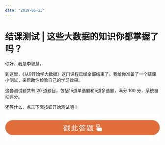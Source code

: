 ```yaml
---
date: "2019-06-23"
---  
```

      
# 结课测试 | 这些大数据的知识你都掌握了吗？
你好，我是李智慧。

到这里，《从0开始学大数据》这门课程已经全部结束了。我给你准备了一个结课小测试，来帮助你检验自己的学习效果。

这套测试题共有 20 道题目，包括15道单选题和5道多选题，满分 100 分，系统自动评分。

还等什么，点击下面按钮开始测试吧！

[![](./httpsstatic001geekbangorgresourceimage28a428d1be62669b4f3cc01c36466bf811a4.png)](http://time.geekbang.org/quiz/intro?act_id=112&exam_id=241)

<!-- [[[read_end]]] -->